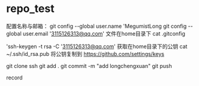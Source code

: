 # repo_test

配置名称与邮箱：
git config --global user.name 'MegumistLong
git config --global user.email '3115126313@qq.com'
文件在home目录下
cat .gitconfig


'ssh-keygen -t rsa -C '3115126313@qq.com'
获取在home目录下的公钥
cat ~/.ssh/id_rsa.pub
将公钥复制到
https://github.com/settings/keys


git clone ssh
git add .
git commit -m "add longchengxuan"
git push

record
